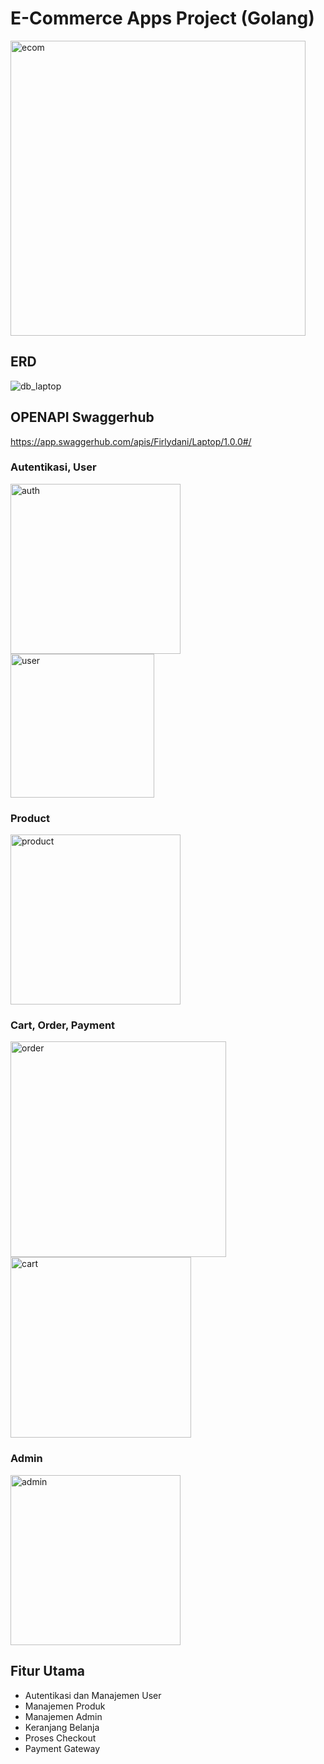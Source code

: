# E-Commerce Apps Project (Golang)
<img width="472" alt="ecom" src="https://github.com/Group-Project-Kelompok-1-FE-17-BE-20/Back-End/assets/52233444/b7f0737a-ce7c-40a8-b94f-b0c9000ba85d">

## ERD
![db_laptop](https://github.com/Group-Project-Kelompok-1-FE-17-BE-20/Back-End/assets/52233444/ce32b60a-69e8-400b-b2d1-61ec84a41d12)

## OPENAPI Swaggerhub
https://app.swaggerhub.com/apis/Firlydani/Laptop/1.0.0#/

### Autentikasi, User
<img width="272" alt="auth" src="https://github.com/Group-Project-Kelompok-1-FE-17-BE-20/Back-End/assets/55623766/584f1ce4-dd8f-4dd8-becc-c43592de1e59">
<img width="230" alt="user" src="https://github.com/Group-Project-Kelompok-1-FE-17-BE-20/Back-End/assets/52233444/49a2e837-4762-4a64-834d-1f9ef546bd20">

### Product
<img width="272" alt="product" src="https://github.com/Group-Project-Kelompok-1-FE-17-BE-20/Back-End/assets/52233444/d5528b18-d4dd-477c-93bd-69691b8054db">

### Cart, Order, Payment
<img width="345" alt="order" src="https://github.com/Group-Project-Kelompok-1-FE-17-BE-20/Back-End/assets/52233444/8a7f1899-a1dd-4215-b30e-090649013761">
<img width="289" alt="cart" src="https://github.com/Group-Project-Kelompok-1-FE-17-BE-20/Back-End/assets/52233444/060eb349-c7af-44b5-98bd-2d4106867439">

### Admin
<img width="272" alt="admin" src="https://github.com/Group-Project-Kelompok-1-FE-17-BE-20/Back-End/assets/55623766/3118957b-62c9-4046-b59d-9784bc58b65a">

## Fitur Utama
- Autentikasi dan Manajemen User
- Manajemen Produk
- Manajemen Admin
- Keranjang Belanja
- Proses Checkout
- Payment Gateway



